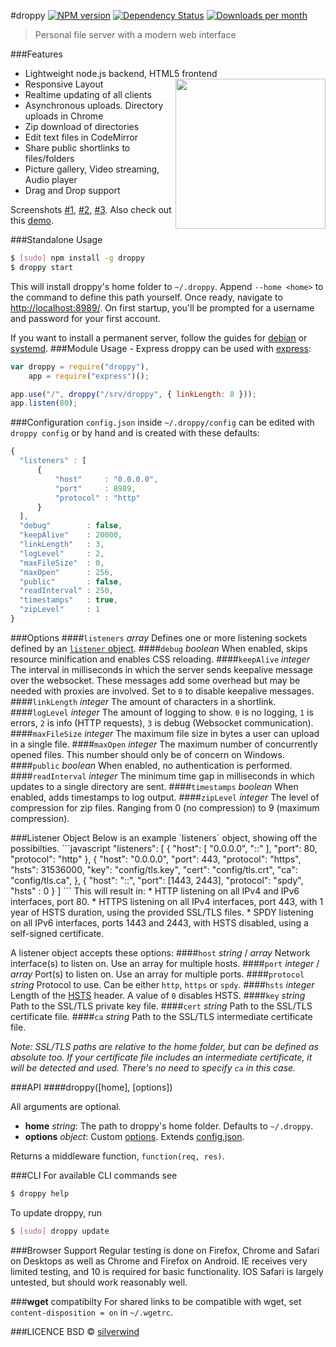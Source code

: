 #droppy [![NPM version](https://img.shields.io/npm/v/droppy.svg?style=flat)](https://www.npmjs.org/package/droppy) [![Dependency Status](http://img.shields.io/david/silverwind/droppy.svg?style=flat)](https://david-dm.org/silverwind/droppy) [![Downloads per month](http://img.shields.io/npm/dm/droppy.svg?style=flat)](https://www.npmjs.org/package/droppy)
> Personal file server with a modern web interface

###Features
* Lightweight node.js backend, HTML5 frontend <img src="https://silverwind.github.io/droppy/logo.svg" width="240" height="240" align="right">
* Responsive Layout
* Realtime updating of all clients
* Asynchronous uploads. Directory uploads in Chrome
* Zip download of directories
* Edit text files in CodeMirror
* Share public shortlinks to files/folders
* Picture gallery, Video streaming, Audio player
* Drag and Drop support

Screenshots <a target="_blank" href="http://i.imgur.com/izxnfAN.png">#1</a>, <a target="_blank" href="http://i.imgur.com/Ziv79rJ.png">#2</a>, <a target="_blank" href="http://i.imgur.com/ISlCyuw.png">#3</a>. Also check out this <a target="_blank" href="http://droppy-demo.silverwind.io/#!/#!/">demo</a>.

###Standalone Usage
```bash
$ [sudo] npm install -g droppy
$ droppy start
```
This will install droppy's home folder to `~/.droppy`. Append `--home <home>` to the command to define this path yourself. Once ready, navigate to [http://localhost:8989/](http://localhost:8989/). On first startup, you'll be prompted for a username and password for your first account.

If you want to install a permanent server, follow the guides for [debian](https://github.com/silverwind/droppy/wiki/Debian-Installation) or [systemd](https://github.com/silverwind/droppy/wiki/Systemd-Installation).
###Module Usage - Express
droppy can be used with [express](http://expressjs.com/):
```js
var droppy = require("droppy"),
    app = require("express")();

app.use("/", droppy("/srv/droppy", { linkLength: 8 }));
app.listen(80);
```
###Configuration
`config.json` inside `~/.droppy/config` can be edited with `droppy config` or by hand and is created with these defaults:
```javascript
{
  "listeners" : [
      {
          "host"     : "0.0.0.0",
          "port"     : 8989,
          "protocol" : "http"
      }
  ],
  "debug"        : false,
  "keepAlive"    : 20000,
  "linkLength"   : 3,
  "logLevel"     : 2,
  "maxFileSize"  : 0,
  "maxOpen"      : 256,
  "public"       : false,
  "readInterval" : 250,
  "timestamps"   : true,
  "zipLevel"     : 1
}
```
###Options
####`listeners` *array*
Defines one or more listening sockets defined by an [`listener` object](#listener).
####`debug` *boolean*
When enabled, skips resource minification and enables CSS reloading.
####`keepAlive` *integer*
The interval in milliseconds in which the server sends keepalive message over the websocket. These messages add some overhead but may be needed with proxies are involved. Set to `0` to disable keepalive messages.
####`linkLength` *integer*
The amount of characters in a shortlink.
####`logLevel` *integer*
The amount of logging to show. `0` is no logging, `1` is errors, `2` is info (HTTP requests), `3` is debug (Websocket communication).
####`maxFileSize` *integer*
The maximum file size in bytes a user can upload in a single file.
####`maxOpen` *integer*
The maximum number of concurrently opened files. This number should only be of concern on Windows.
####`public` *boolean*
When enabled, no authentication is performed.
####`readInterval` *integer*
The minimum time gap in milliseconds in which updates to a single directory are sent.
####`timestamps` *boolean*
When enabled, adds timestamps to log output.
####`zipLevel` *integer*
The level of compression for zip files. Ranging from 0 (no compression) to 9 (maximum compression).

<a name="listener" />
###Listener Object
Below is an example `listeners` object, showing off the possibilties.
```javascript
"listeners": [
    {
        "host": [ "0.0.0.0", "::" ],
        "port": 80,
        "protocol": "http"
    },
    {
        "host": "0.0.0.0",
        "port": 443,
        "protocol": "https",
        "hsts": 31536000,
        "key": "config/tls.key",
        "cert": "config/tls.crt",
        "ca": "config/tls.ca",
    },
    {
        "host": "::",
        "port": [1443, 2443],
        "protocol": "spdy",
        "hsts" : 0
    }
]
```
This will result in:
* HTTP listening on all IPv4 and IPv6 interfaces, port 80.
* HTTPS listening on all IPv4 interfaces, port 443, with 1 year of HSTS duration, using the provided SSL/TLS files.
* SPDY listening on all IPv6 interfaces, ports 1443 and 2443, with HSTS disabled, using a self-signed certificate.

A listener object accepts these options:
####`host` *string* / *array*
Network interface(s) to listen on. Use an array for multiple hosts.
####`port` *integer* / *array*
Port(s) to listen on. Use an array for multiple ports.
####`protocol` *string*
Protocol to use. Can be either `http`, `https` or `spdy`.
####`hsts` *integer*
Length of the [HSTS](http://en.wikipedia.org/wiki/HTTP_Strict_Transport_Security) header. A value of `0` disables HSTS.
####`key` *string*
Path to the SSL/TLS private key file.
####`cert` *string*
Path to the SSL/TLS certificate file.
####`ca` *string*
Path to the SSL/TLS intermediate certificate file.

*Note: SSL/TLS paths are relative to the home folder, but can be defined as absolute too. If your certificate file includes an intermediate certificate, it will be detected and used. There's no need to specify `ca` in this case.*

###API
####droppy([home], [options])

All arguments are optional.

- **home** *string*: The path to droppy's home folder. Defaults to `~/.droppy`.
- **options** *object*: Custom [options](#Options). Extends [config.json](#Configuration).

Returns a middleware function, `function(req, res)`.

###CLI
For available CLI commands see
```bash
$ droppy help
```
To update droppy, run
```bash
$ [sudo] droppy update
```

###Browser Support
Regular testing is done on Firefox, Chrome and Safari on Desktops as well as Chrome and Firefox on Android. IE receives very limited testing, and 10 is required for basic functionality. IOS Safari is largely untested, but should work reasonably well.

###**wget** compatibilty
For shared links to be compatible with wget, set `content-disposition = on` in `~/.wgetrc`.

###LICENCE
BSD © [silverwind](https://github.com/silverwind)
